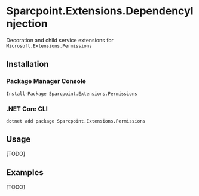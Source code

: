 # Sparcpoint.Extensions.DependencyInjection

Decoration and child service extensions for `Microsoft.Extensions.Permissions`

## Installation

### Package Manager Console
```
Install-Package Sparcpoint.Extensions.Permissions
```

### .NET Core CLI
```
dotnet add package Sparcpoint.Extensions.Permissions
```

## Usage

[TODO]

## Examples

[TODO]